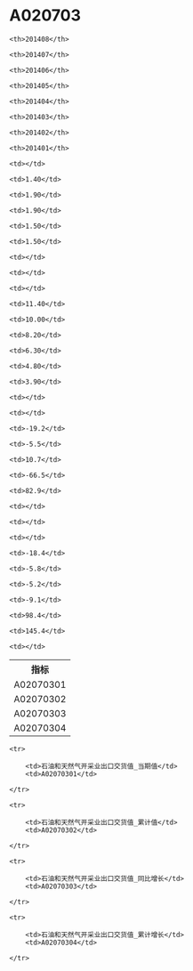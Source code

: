 A020703
======


<table>

<tr>
    <th>指标</th>
    
    <th>201408</th>
    
    <th>201407</th>
    
    <th>201406</th>
    
    <th>201405</th>
    
    <th>201404</th>
    
    <th>201403</th>
    
    <th>201402</th>
    
    <th>201401</th>
    
</tr>


<tr>
    <td>A02070301</td>
    
    <td></td>
    
    <td>1.40</td>
    
    <td>1.90</td>
    
    <td>1.90</td>
    
    <td>1.50</td>
    
    <td>1.50</td>
    
    <td></td>
    
    <td></td>
    

</tr>

<tr>
    <td>A02070302</td>
    
    <td></td>
    
    <td>11.40</td>
    
    <td>10.00</td>
    
    <td>8.20</td>
    
    <td>6.30</td>
    
    <td>4.80</td>
    
    <td>3.90</td>
    
    <td></td>
    

</tr>

<tr>
    <td>A02070303</td>
    
    <td></td>
    
    <td>-19.2</td>
    
    <td>-5.5</td>
    
    <td>10.7</td>
    
    <td>-66.5</td>
    
    <td>82.9</td>
    
    <td></td>
    
    <td></td>
    

</tr>

<tr>
    <td>A02070304</td>
    
    <td></td>
    
    <td>-18.4</td>
    
    <td>-5.8</td>
    
    <td>-5.2</td>
    
    <td>-9.1</td>
    
    <td>98.4</td>
    
    <td>145.4</td>
    
    <td></td>
    

</tr>


</table>

<table>
    
    <tr>

        <td>石油和天然气开采业出口交货值_当期值</td>
        <td>A02070301</td>

    </tr>
    
    <tr>

        <td>石油和天然气开采业出口交货值_累计值</td>
        <td>A02070302</td>

    </tr>
    
    <tr>

        <td>石油和天然气开采业出口交货值_同比增长</td>
        <td>A02070303</td>

    </tr>
    
    <tr>

        <td>石油和天然气开采业出口交货值_累计增长</td>
        <td>A02070304</td>

    </tr>
    
</table>